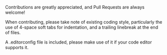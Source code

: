 Contributions are greatly appreciated, and Pull Requests are always welcome!

When contributing, please take note of existing coding style, particularly the use of 4-space soft tabs for indentation, and a trailing linebreak at the end of files.

A .editorconfig file is included, please make use of it if your code editor supports it.

